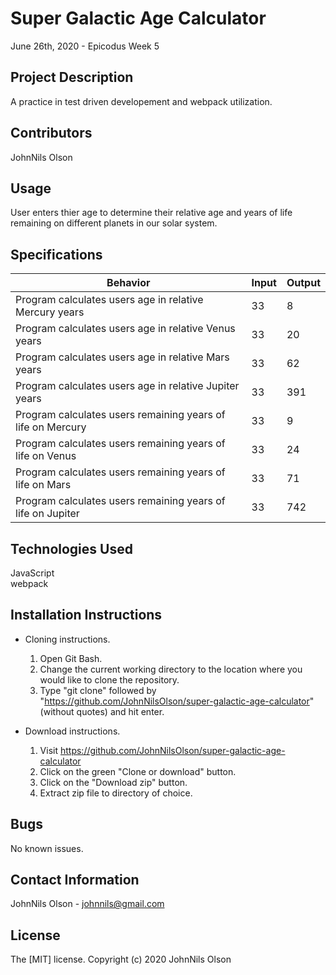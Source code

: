# Super Galactic Age Calculator
June 26th, 2020 - Epicodus Week 5

## Project Description
A practice in test driven developement and webpack utilization.

## Contributors
JohnNils Olson

## Usage
User enters thier age to determine their relative age and years of life remaining on different planets in our solar system.

## Specifications
| Behavior | Input | Output |
| ---- | ---- | ---- |
| Program calculates users age in relative Mercury years | 33 | 8 |
| Program calculates users age in relative Venus years | 33 | 20 |
| Program calculates users age in relative Mars years | 33 | 62 |
| Program calculates users age in relative Jupiter years | 33 | 391 |
| Program calculates users remaining years of life on Mercury | 33 | 9 |
| Program calculates users remaining years of life on Venus | 33 | 24 |
| Program calculates users remaining years of life on Mars | 33 | 71 |
| Program calculates users remaining years of life on Jupiter | 33 | 742 |

## Technologies Used
JavaScript  
webpack  

## Installation Instructions
* Cloning instructions.
  1. Open Git Bash.
  2. Change the current working directory to the location where you would like to clone the repository.
  3. Type "git clone" followed by "https://github.com/JohnNilsOlson/super-galactic-age-calculator" (without quotes) and hit enter.

* Download instructions.
  1. Visit https://github.com/JohnNilsOlson/super-galactic-age-calculator
  2. Click on the green "Clone or download" button.
  3. Click on the "Download zip" button.
  4. Extract zip file to directory of choice.

## Bugs
No known issues.

## Contact Information
JohnNils Olson - johnnils@gmail.com

## License
The [MIT] license.
Copyright (c) 2020 JohnNils Olson